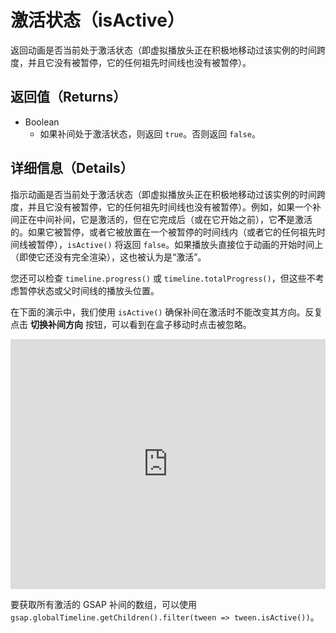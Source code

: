 # 激活状态（isActive）

返回动画是否当前处于激活状态（即虚拟播放头正在积极地移动过该实例的时间跨度，并且它没有被暂停，它的任何祖先时间线也没有被暂停）。

## 返回值（Returns）

- Boolean
  - 如果补间处于激活状态，则返回 `true`。否则返回 `false`。

## 详细信息（Details）

指示动画是否当前处于激活状态（即虚拟播放头正在积极地移动过该实例的时间跨度，并且它没有被暂停，它的任何祖先时间线也没有被暂停）。例如，如果一个补间正在中间补间，它是激活的，但在它完成后（或在它开始之前），它**不**是激活的。如果它被暂停，或者它被放置在一个被暂停的时间线内（或者它的任何祖先时间线被暂停），`isActive()` 将返回 `false`。如果播放头直接位于动画的开始时间上（即使它还没有完全渲染），这也被认为是“激活”。

您还可以检查 `timeline.progress()` 或 `timeline.totalProgress()`，但这些不考虑暂停状态或父时间线的播放头位置。

在下面的演示中，我们使用 `isActive()` 确保补间在激活时不能改变其方向。反复点击 **切换补间方向** 按钮，可以看到在盒子移动时点击被忽略。

<iframe src="https://codepen.io/GreenSock/pen/qBBYLqr" width="100%" height="400" scrolling="no" frameborder="no" allowtransparency="true" allowfullscreen="true"></iframe>

要获取所有激活的 GSAP 补间的数组，可以使用 `gsap.globalTimeline.getChildren().filter(tween => tween.isActive())`。
